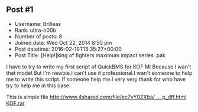 ## Post #1
- Username: Brilleas
- Rank: ultra-n00b
- Number of posts: 8
- Joined date: Wed Oct 22, 2014 8:50 pm
- Post datetime: 2016-02-19T13:35:27+00:00
- Post Title: [Help!]king of fighters maximum impact series .pak

I have to try to write my first script of QuickBMS for KOF MI Because I wan't that model.But I'm newbie.I can't use it professional.I wan't someone to help me to write this script.
If someone help me.I very very thank for who have try to help me in this case.

This is simple file
[http://www.4shared.com/file/ec7yY0ZXba/ ... p_dff.html](http://www.4shared.com/file/ec7yY0ZXba/KoF0000_pl00_1p_dff.html)
[KOF.rar](https://xentaxbackup.github.io/file/10508_KOF.rar)
